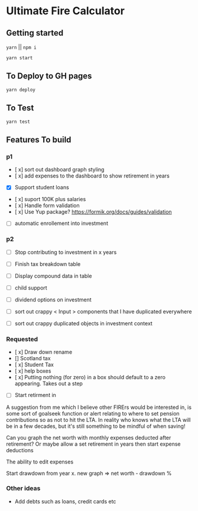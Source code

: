 
# Ultimate Fire Calculator

## Getting started

`yarn`  ||  `npm i`

`yarn start`


## To Deploy to GH pages 

`yarn deploy`

## To Test

`yarn test`


## Features To build

### p1

 - [ x] sort out dashboard graph styling
 - [ x] add expenses to the dashboard to show retirement in years
  - [x] Support student loans
 - [ x] suport 100K plus salaries
 - [ x] Handle form validation
 - [ x] Use Yup package? https://formik.org/docs/guides/validation
 - [ ] automatic enrollement into investment

### p2

 - [ ] Stop contributing  to investment in x years
 - [ ] Finish tax breakdown table
 - [ ] Display compound data in table
 - [ ] child support
 - [ ] dividend options on investment
 - [ ] sort out crappy < Input > components that I have duplicated
       everywhere
 - [ ] sort out crappy duplicated objects in investment context


### Requested
- [ x] Draw down rename
- []  Scotland tax
- [ x] Student Tax 
- [ x] help boxes
- [ x] Putting nothing (for zero) in a box should default to a zero appearing. Takes out a step
- [ ] Start retirment in


A suggestion from me which I believe other FIRErs would be interested in, is some sort of goalseek function or alert relating to where to set pension contributions so as not to hit the LTA. In reality who knows what the LTA will be in a few decades, but it's still something to be mindful of when saving!

Can you graph the net worth with monthly expenses deducted after retirement? Or maybe allow a set retirement in years then start expense deductions

The ability to edit expenses


Start drawdown from year x. new graph => net worth - drawdown % 

### Other ideas
- Add debts such as loans, credit cards etc
